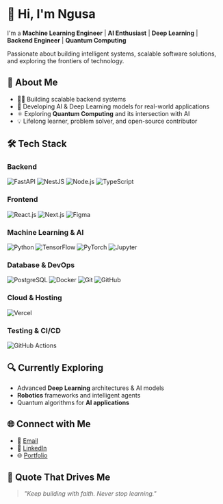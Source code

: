 # 👋 Hi, I'm Ngusa

I'm a **Machine Learning Engineer** | **AI Enthusiast** | **Deep Learning** | **Backend Engineer**  | **Quantum Computing**

Passionate about building intelligent systems, scalable software solutions, and exploring the frontiers of technology.


## 💼 About Me

- 👨‍💻 Building scalable backend systems  
- 🤖 Developing AI & Deep Learning models for real-world applications  
- ⚛️ Exploring **Quantum Computing** and its intersection with AI  
- 💡 Lifelong learner, problem solver, and open-source contributor  


## 🛠 Tech Stack

### **Backend**
![FastAPI](https://img.shields.io/badge/FastAPI-005571?style=for-the-badge&logo=fastapi&logoColor=white)
![NestJS](https://img.shields.io/badge/NestJS-E0234E?style=for-the-badge&logo=nestjs&logoColor=white)
![Node.js](https://img.shields.io/badge/Node.js-339933?style=for-the-badge&logo=node.js&logoColor=white)
![TypeScript](https://img.shields.io/badge/TypeScript-3178C6?style=for-the-badge&logo=typescript&logoColor=white)

### **Frontend**
![React.js](https://img.shields.io/badge/React-20232A?style=for-the-badge&logo=react&logoColor=61DAFB)
![Next.js](https://img.shields.io/badge/Next.js-000000?style=for-the-badge&logo=next.js&logoColor=white)
![Figma](https://img.shields.io/badge/Figma-ffbaba?style=for-the-badge&logo=figma&logoColor=black)

### **Machine Learning & AI**
![Python](https://img.shields.io/badge/Python-FFD43B?style=for-the-badge&logo=python&logoColor=black)
![TensorFlow](https://img.shields.io/badge/TensorFlow-FF6F00?style=for-the-badge&logo=tensorflow&logoColor=white)
![PyTorch](https://img.shields.io/badge/PyTorch-EE4C2C?style=for-the-badge&logo=pytorch&logoColor=white)
![Jupyter](https://img.shields.io/badge/Jupyter_Notebook-F28500?style=for-the-badge&logo=jupyter&logoColor=white)

### **Database & DevOps**
![PostgreSQL](https://img.shields.io/badge/PostgreSQL-316192?style=for-the-badge&logo=postgresql&logoColor=white)
![Docker](https://img.shields.io/badge/Docker-0db7ed?style=for-the-badge&logo=docker&logoColor=white)
![Git](https://img.shields.io/badge/Git-F05032?style=for-the-badge&logo=git&logoColor=white)
![GitHub](https://img.shields.io/badge/GitHub-181717?style=for-the-badge&logo=github&logoColor=white)

### **Cloud & Hosting**
![Vercel](https://img.shields.io/badge/Vercel-000000?style=for-the-badge&logo=vercel&logoColor=white)

### **Testing & CI/CD**

![GitHub Actions](https://img.shields.io/badge/GitHub_Actions-2088FF?style=for-the-badge&logo=githubactions&logoColor=white)

## 🔍 Currently Exploring

- Advanced **Deep Learning** architectures & AI models  
- **Robotics** frameworks and intelligent agents  
- Quantum algorithms for **AI applications**  


## 🌐 Connect with Me

- 📧 [Email](mailto:ngusadeep@gmail.com)  
- 💼 [LinkedIn](https://www.linkedin.com/in/samwel-ngusa-aab144244)  
- 🌐 [Portfolio](https://ngusadeep.vercel.app)  


## 🌟 Quote That Drives Me

> _"Keep building with faith. Never stop learning."_
